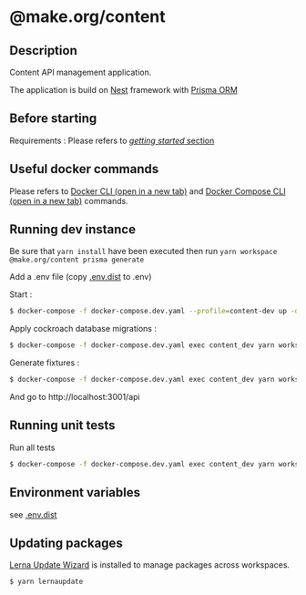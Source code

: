 # @make.org/content 

## Description

Content API management application.

The application is build on [Nest](https://nestjs.com/) framework with [Prisma ORM](https://www.prisma.io/)

## Before starting

Requirements :
Please refers to [*getting started* section](../../README.md#getting-started)


## Useful docker commands
Please refers to <a href="https://docs.docker.com/engine/reference/commandline/docker/" target="_blank">Docker CLI (open in a new tab)</a> and <a href="https://docs.docker.com/compose/reference/" target="_blank">Docker Compose CLI (open in a new tab)</a> commands.

## Running dev instance

Be sure that `yarn install` have been executed then run `yarn workspace @make.org/content prisma generate`

Add a .env file (copy [.env.dist](./env.dist) to .env)

Start :

```bash
$ docker-compose -f docker-compose.dev.yaml --profile=content-dev up -d
```

Apply cockroach database migrations :

```bash
$ docker-compose -f docker-compose.dev.yaml exec content_dev yarn workspace @make.org/content prisma migrate deploy
```

Generate fixtures :

```bash
$ docker-compose -f docker-compose.dev.yaml exec content_dev yarn workspace @make.org/content prisma db seed 
```

And go to http://localhost:3001/api


## Running unit tests


Run all tests
```bash
$ docker-compose -f docker-compose.dev.yaml exec content_dev yarn workspace @make.org/content test 
```

## Environment variables

see [.env.dist](./.env.dist)


## Updating packages
[Lerna Update Wizard](https://github.com/Anifacted/lerna-update-wizard) is installed to manage packages across workspaces.

```bash
$ yarn lernaupdate
